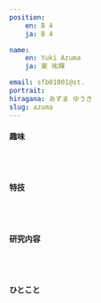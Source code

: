 ```yaml
---
position:
    en: B 4
    ja: B 4

name:
    en: Yuki Azuma
    ja: 東 祐輝

email: sfb01001@st.
portrait: 
hiragana: あずま ゆうき
slug: azuma
---
```


#### 趣味

<br><br>

#### 特技

<br><br>

#### 研究内容

<br><br>

#### ひとこと

<br><br>

